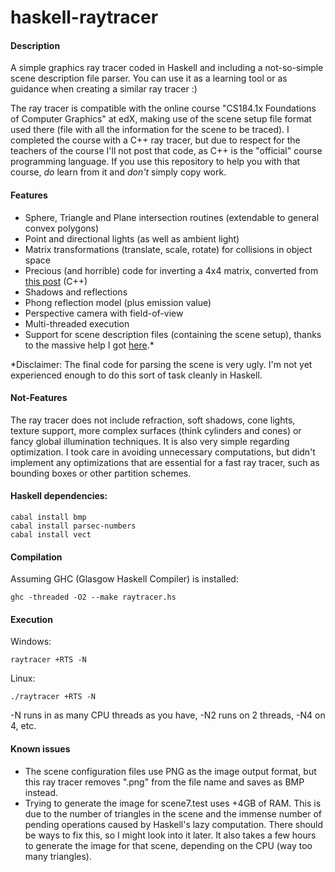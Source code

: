 haskell-raytracer
=================

#### Description

A simple graphics ray tracer coded in Haskell and including a not-so-simple scene description file parser. You can use it as a learning tool or as guidance when creating a similar ray tracer :)

The ray tracer is compatible with the online course "CS184.1x Foundations of Computer Graphics" at edX, making use of the scene setup file format used there (file with all the information for the scene to be traced). I completed the course with a C++ ray tracer, but due to respect for the teachers of the course I'll not post that code, as C++ is the "official" course programming language. If you use this repository to help you with that course, <i>do</i> learn from it and <i>don't</i> simply copy work.

#### Features

- Sphere, Triangle and Plane intersection routines (extendable to general convex polygons)
- Point and directional lights (as well as ambient light)
- Matrix transformations (translate, scale, rotate) for collisions in object space
- Precious (and horrible) code for inverting a 4x4 matrix, converted from <a href="http://stackoverflow.com/questions/1148309/inverting-a-4x4-matrix">this post</a> (C++)
- Shadows and reflections
- Phong reflection model (plus emission value)
- Perspective camera with field-of-view
- Multi-threaded execution
- Support for scene description files (containing the scene setup), thanks to the massive help I got <a href="http://stackoverflow.com/questions/26315094/how-to-read-settings-and-geometric-shapes-from-a-file-in-haskell-for-later-use">here</a>.*

*Disclaimer: The final code for parsing the scene is very ugly. I'm not yet experienced enough to do this sort of task cleanly in Haskell.

#### Not-Features

The ray tracer does <string>not</strong> include refraction, soft shadows, cone lights, texture support, more complex surfaces (think cylinders and cones) or fancy global illumination techniques. It is also very simple regarding optimization. I took care in avoiding unnecessary computations, but didn't implement any optimizations that are essential for a fast ray tracer, such as bounding boxes or other partition schemes.

#### Haskell dependencies:

	cabal install bmp
	cabal install parsec-numbers
	cabal install vect

#### Compilation

Assuming GHC (Glasgow Haskell Compiler) is installed:

	ghc -threaded -O2 --make raytracer.hs

#### Execution

Windows:

	raytracer +RTS -N
Linux:

	./raytracer +RTS -N

-N runs in as many CPU threads as you have, -N2 runs on 2 threads, -N4 on 4, etc.

#### Known issues

- The scene configuration files use PNG as the image output format, but this ray tracer removes ".png" from the file name and saves as BMP instead.
- Trying to generate the image for scene7.test uses +4GB of RAM. This is due to the number of triangles in the scene and the immense number of pending operations caused by Haskell's lazy computation. There should be ways to fix this, so I might look into it later. It also takes a few hours to generate the image for that scene, depending on the CPU (way too many triangles).

